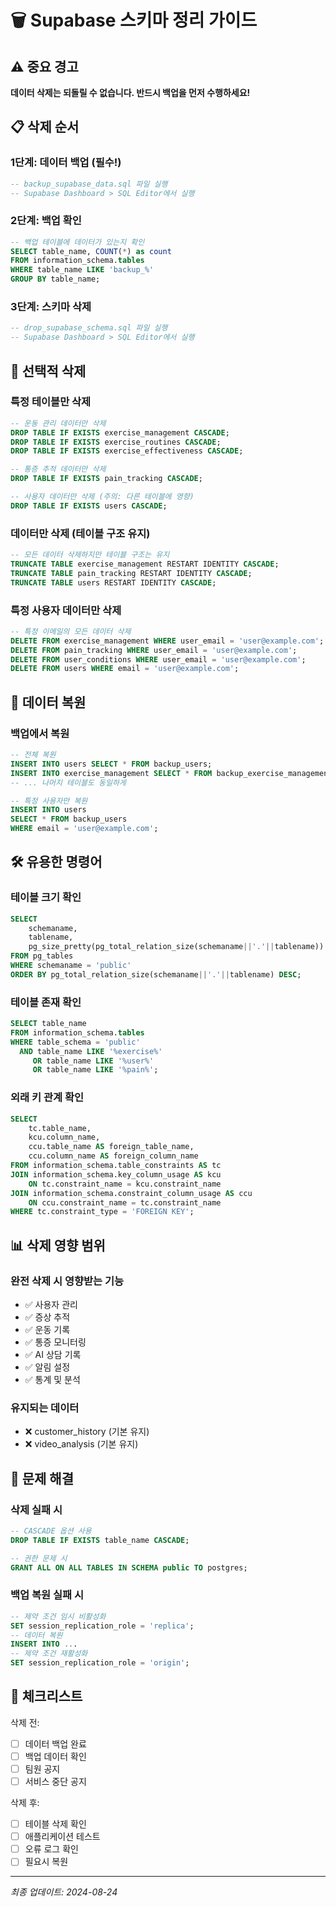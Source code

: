 # 🗑️ Supabase 스키마 정리 가이드

## ⚠️ 중요 경고
**데이터 삭제는 되돌릴 수 없습니다. 반드시 백업을 먼저 수행하세요!**

## 📋 삭제 순서

### 1단계: 데이터 백업 (필수!)
```sql
-- backup_supabase_data.sql 파일 실행
-- Supabase Dashboard > SQL Editor에서 실행
```

### 2단계: 백업 확인
```sql
-- 백업 테이블에 데이터가 있는지 확인
SELECT table_name, COUNT(*) as count 
FROM information_schema.tables 
WHERE table_name LIKE 'backup_%'
GROUP BY table_name;
```

### 3단계: 스키마 삭제
```sql
-- drop_supabase_schema.sql 파일 실행
-- Supabase Dashboard > SQL Editor에서 실행
```

## 🎯 선택적 삭제

### 특정 테이블만 삭제
```sql
-- 운동 관리 데이터만 삭제
DROP TABLE IF EXISTS exercise_management CASCADE;
DROP TABLE IF EXISTS exercise_routines CASCADE;
DROP TABLE IF EXISTS exercise_effectiveness CASCADE;

-- 통증 추적 데이터만 삭제
DROP TABLE IF EXISTS pain_tracking CASCADE;

-- 사용자 데이터만 삭제 (주의: 다른 테이블에 영향)
DROP TABLE IF EXISTS users CASCADE;
```

### 데이터만 삭제 (테이블 구조 유지)
```sql
-- 모든 데이터 삭제하지만 테이블 구조는 유지
TRUNCATE TABLE exercise_management RESTART IDENTITY CASCADE;
TRUNCATE TABLE pain_tracking RESTART IDENTITY CASCADE;
TRUNCATE TABLE users RESTART IDENTITY CASCADE;
```

### 특정 사용자 데이터만 삭제
```sql
-- 특정 이메일의 모든 데이터 삭제
DELETE FROM exercise_management WHERE user_email = 'user@example.com';
DELETE FROM pain_tracking WHERE user_email = 'user@example.com';
DELETE FROM user_conditions WHERE user_email = 'user@example.com';
DELETE FROM users WHERE email = 'user@example.com';
```

## 🔄 데이터 복원

### 백업에서 복원
```sql
-- 전체 복원
INSERT INTO users SELECT * FROM backup_users;
INSERT INTO exercise_management SELECT * FROM backup_exercise_management;
-- ... 나머지 테이블도 동일하게

-- 특정 사용자만 복원
INSERT INTO users 
SELECT * FROM backup_users 
WHERE email = 'user@example.com';
```

## 🛠️ 유용한 명령어

### 테이블 크기 확인
```sql
SELECT 
    schemaname,
    tablename,
    pg_size_pretty(pg_total_relation_size(schemaname||'.'||tablename)) AS size
FROM pg_tables
WHERE schemaname = 'public'
ORDER BY pg_total_relation_size(schemaname||'.'||tablename) DESC;
```

### 테이블 존재 확인
```sql
SELECT table_name 
FROM information_schema.tables 
WHERE table_schema = 'public' 
  AND table_name LIKE '%exercise%' 
     OR table_name LIKE '%user%' 
     OR table_name LIKE '%pain%';
```

### 외래 키 관계 확인
```sql
SELECT
    tc.table_name, 
    kcu.column_name, 
    ccu.table_name AS foreign_table_name,
    ccu.column_name AS foreign_column_name 
FROM information_schema.table_constraints AS tc 
JOIN information_schema.key_column_usage AS kcu
    ON tc.constraint_name = kcu.constraint_name
JOIN information_schema.constraint_column_usage AS ccu
    ON ccu.constraint_name = tc.constraint_name
WHERE tc.constraint_type = 'FOREIGN KEY';
```

## 📊 삭제 영향 범위

### 완전 삭제 시 영향받는 기능
- ✅ 사용자 관리
- ✅ 증상 추적
- ✅ 운동 기록
- ✅ 통증 모니터링
- ✅ AI 상담 기록
- ✅ 알림 설정
- ✅ 통계 및 분석

### 유지되는 데이터
- ❌ customer_history (기본 유지)
- ❌ video_analysis (기본 유지)

## 🚨 문제 해결

### 삭제 실패 시
```sql
-- CASCADE 옵션 사용
DROP TABLE IF EXISTS table_name CASCADE;

-- 권한 문제 시
GRANT ALL ON ALL TABLES IN SCHEMA public TO postgres;
```

### 백업 복원 실패 시
```sql
-- 제약 조건 임시 비활성화
SET session_replication_role = 'replica';
-- 데이터 복원
INSERT INTO ...
-- 제약 조건 재활성화
SET session_replication_role = 'origin';
```

## 📝 체크리스트

삭제 전:
- [ ] 데이터 백업 완료
- [ ] 백업 데이터 확인
- [ ] 팀원 공지
- [ ] 서비스 중단 공지

삭제 후:
- [ ] 테이블 삭제 확인
- [ ] 애플리케이션 테스트
- [ ] 오류 로그 확인
- [ ] 필요시 복원

---

*최종 업데이트: 2024-08-24*